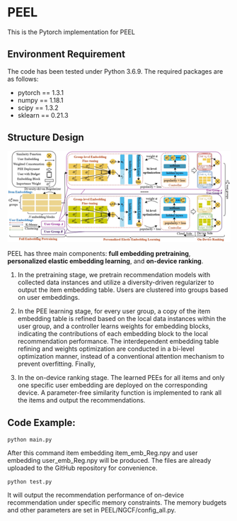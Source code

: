 # PEEL
This is the Pytorch implementation for PEEL


## Environment Requirement
The code has been tested under Python 3.6.9. The required packages are as follows:
* pytorch == 1.3.1
* numpy == 1.18.1
* scipy == 1.3.2
* sklearn == 0.21.3


## Structure Design
![PEEL](/Fig/PEEL.jpg)

PEEL has three main components: **full embedding pretraining**, **personalized elastic embedding learning**, and **on-device ranking**. 

1. In the pretraining stage, we pretrain recommendation models with collected data instances and utilize a diversity-driven regularizer to output the item embedding table. Users are clustered into groups based on user embeddings. 

2. In the PEE learning stage, for every user group, a copy of the item embedding table is refined based on the local data instances within the user group, and a controller learns weights for embedding blocks, indicating the contributions of each embedding block to the local recommendation performance. The interdependent embedding table refining and weights optimization are conducted in a bi-level optimization manner, instead of a conventional attention mechanism to prevent overfitting. Finally, 

3. In the on-device ranking stage. The learned PEEs for all items and only one specific user embedding are deployed on the corresponding device. A parameter-free similarity function is implemented to rank all the items and output the recommendations. 



## Code Example:

```shell
python main.py
```

After this command item embedding item_emb_Reg.npy and user embedding user_emb_Reg.npy will be produced. The files are already uploaded to the GitHub repository for convenience. 

```shell
python test.py
```

It will output the recommendation performance of on-device recommendation under specific memory constraints. The memory budgets and other parameters are set in PEEL/NGCF/config_all.py.
